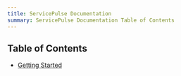 ```yaml
---
title: ServicePulse Documentation
summary: ServicePulse Documentation Table of Contents
---
```


<a name="sp-toc"></a>
## Table of Contents ##

- [Getting Started](#getting-started)

